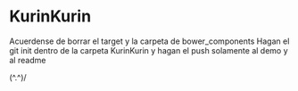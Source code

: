 # KurinKurin

Acuerdense de borrar el target y la carpeta de bower_components
Hagan el git init dentro de la carpeta KurinKurin y hagan el push solamente al demo y al readme

\(^.^)/
